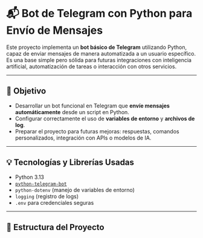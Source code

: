 # 📬 Bot de Telegram con Python para Envío de Mensajes

Este proyecto implementa un **bot básico de Telegram** utilizando Python, capaz de enviar mensajes de manera automatizada a un usuario específico. Es una base simple pero sólida para futuras integraciones con inteligencia artificial, automatización de tareas o interacción con otros servicios.

---

## 📌 Objetivo

- Desarrollar un bot funcional en Telegram que **envíe mensajes automáticamente** desde un script en Python.
- Configurar correctamente el uso de **variables de entorno** y **archivos de log**.
- Preparar el proyecto para futuras mejoras: respuestas, comandos personalizados, integración con APIs o modelos de IA.

---

## 💡 Tecnologías y Librerías Usadas

- Python 3.13
- [`python-telegram-bot`](https://github.com/python-telegram-bot/python-telegram-bot)
- `python-dotenv` (manejo de variables de entorno)
- `logging` (registro de logs)
- `.env` para credenciales seguras

---

## 📁 Estructura del Proyecto

